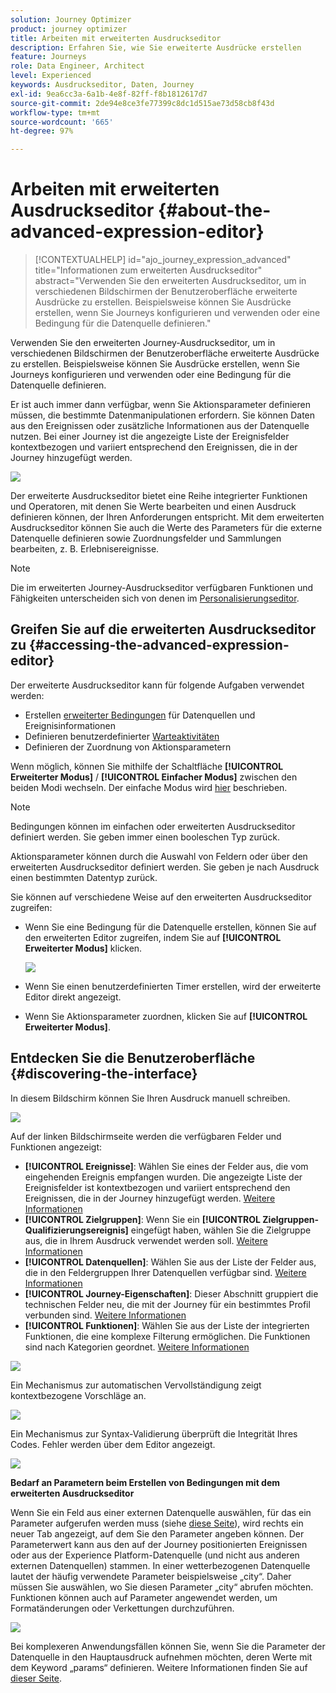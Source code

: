 ```yaml
---
solution: Journey Optimizer
product: journey optimizer
title: Arbeiten mit erweiterten Ausdruckseditor
description: Erfahren Sie, wie Sie erweiterte Ausdrücke erstellen
feature: Journeys
role: Data Engineer, Architect
level: Experienced
keywords: Ausdruckseditor, Daten, Journey
exl-id: 9ea6cc3a-6a1b-4e8f-82ff-f8b1812617d7
source-git-commit: 2de94e8ce3fe77399c8dc1d515ae73d58cb8f43d
workflow-type: tm+mt
source-wordcount: '665'
ht-degree: 97%

---
```


# Arbeiten mit erweiterten Ausdruckseditor {#about-the-advanced-expression-editor}

>[!CONTEXTUALHELP]
>id="ajo_journey_expression_advanced"
>title="Informationen zum erweiterten Ausdruckseditor"
>abstract="Verwenden Sie den erweiterten Ausdruckseditor, um in verschiedenen Bildschirmen der Benutzeroberfläche erweiterte Ausdrücke zu erstellen. Beispielsweise können Sie Ausdrücke erstellen, wenn Sie Journeys konfigurieren und verwenden oder eine Bedingung für die Datenquelle definieren."

Verwenden Sie den erweiterten Journey-Ausdruckseditor, um in verschiedenen Bildschirmen der Benutzeroberfläche erweiterte Ausdrücke zu erstellen. Beispielsweise können Sie Ausdrücke erstellen, wenn Sie Journeys konfigurieren und verwenden oder eine Bedingung für die Datenquelle definieren.

Er ist auch immer dann verfügbar, wenn Sie Aktionsparameter definieren müssen, die bestimmte Datenmanipulationen erfordern. Sie können Daten aus den Ereignissen oder zusätzliche Informationen aus der Datenquelle nutzen. Bei einer Journey ist die angezeigte Liste der Ereignisfelder kontextbezogen und variiert entsprechend den Ereignissen, die in der Journey hinzugefügt werden.

![](../assets/journey65.png)


Der erweiterte Ausdruckseditor bietet eine Reihe integrierter Funktionen und Operatoren, mit denen Sie Werte bearbeiten und einen Ausdruck definieren können, der Ihren Anforderungen entspricht. Mit dem erweiterten Ausdruckseditor können Sie auch die Werte des Parameters für die externe Datenquelle definieren sowie Zuordnungsfelder und Sammlungen bearbeiten, z. B. Erlebnisereignisse.

>[!NOTE]
>
>Die im erweiterten Journey-Ausdruckseditor verfügbaren Funktionen und Fähigkeiten unterscheiden sich von denen im [Personalisierungseditor](../../personalization/functions/functions.md).

## Greifen Sie auf die erweiterten Ausdruckseditor zu {#accessing-the-advanced-expression-editor}

Der erweiterte Ausdruckseditor kann für folgende Aufgaben verwendet werden:

* Erstellen [erweiterter Bedingungen](../condition-activity.md#about_condition) für Datenquellen und Ereignisinformationen
* Definieren benutzerdefinierter [Warteaktivitäten](../wait-activity.md#custom)
* Definieren der Zuordnung von Aktionsparametern

Wenn möglich, können Sie mithilfe der Schaltfläche **[!UICONTROL Erweiterter Modus]** / **[!UICONTROL Einfacher Modus]** zwischen den beiden Modi wechseln. Der einfache Modus wird [hier](../condition-activity.md#about_condition) beschrieben.

>[!NOTE]
>
>Bedingungen können im einfachen oder erweiterten Ausdruckseditor definiert werden. Sie geben immer einen booleschen Typ zurück.
>
>Aktionsparameter können durch die Auswahl von Feldern oder über den erweiterten Ausdruckseditor definiert werden. Sie geben je nach Ausdruck einen bestimmten Datentyp zurück.

Sie können auf verschiedene Weise auf den erweiterten Ausdruckseditor zugreifen:

* Wenn Sie eine Bedingung für die Datenquelle erstellen, können Sie auf den erweiterten Editor zugreifen, indem Sie auf **[!UICONTROL Erweiterter Modus]** klicken.

  ![](../assets/journeyuc2_33.png)

* Wenn Sie einen benutzerdefinierten Timer erstellen, wird der erweiterte Editor direkt angezeigt.
* Wenn Sie Aktionsparameter zuordnen, klicken Sie auf **[!UICONTROL Erweiterter Modus]**.

## Entdecken Sie die Benutzeroberfläche {#discovering-the-interface}

In diesem Bildschirm können Sie Ihren Ausdruck manuell schreiben.

![](../assets/journey70.png)

Auf der linken Bildschirmseite werden die verfügbaren Felder und Funktionen angezeigt:

* **[!UICONTROL Ereignisse]**: Wählen Sie eines der Felder aus, die vom eingehenden Ereignis empfangen wurden. Die angezeigte Liste der Ereignisfelder ist kontextbezogen und variiert entsprechend den Ereignissen, die in der Journey hinzugefügt werden. [Weitere Informationen](../../event/about-events.md)
* **[!UICONTROL Zielgruppen]**: Wenn Sie ein **[!UICONTROL Zielgruppen-Qualifizierungsereignis]** eingefügt haben, wählen Sie die Zielgruppe aus, die in Ihrem Ausdruck verwendet werden soll. [Weitere Informationen](../condition-activity.md#using-a-segment)
* **[!UICONTROL Datenquellen]**: Wählen Sie aus der Liste der Felder aus, die in den Feldergruppen Ihrer Datenquellen verfügbar sind. [Weitere Informationen](../../datasource/about-data-sources.md)
* **[!UICONTROL Journey-Eigenschaften]**: Dieser Abschnitt gruppiert die technischen Felder neu, die mit der Journey für ein bestimmtes Profil verbunden sind. [Weitere Informationen](journey-properties.md)
* **[!UICONTROL Funktionen]**: Wählen Sie aus der Liste der integrierten Funktionen, die eine komplexe Filterung ermöglichen. Die Funktionen sind nach Kategorien geordnet. [Weitere Informationen](functions.md)

![](../assets/journey65.png)

Ein Mechanismus zur automatischen Vervollständigung zeigt kontextbezogene Vorschläge an.

![](../assets/journey68.png)

Ein Mechanismus zur Syntax-Validierung überprüft die Integrität Ihres Codes. Fehler werden über dem Editor angezeigt.

![](../assets/journey69.png)

**Bedarf an Parametern beim Erstellen von Bedingungen mit dem erweiterten Ausdruckseditor**

Wenn Sie ein Feld aus einer externen Datenquelle auswählen, für das ein Parameter aufgerufen werden muss (siehe [diese Seite](../../datasource/external-data-sources.md)), wird rechts ein neuer Tab angezeigt, auf dem Sie den Parameter angeben können. Der Parameterwert kann aus den auf der Journey positionierten Ereignissen oder aus der Experience Platform-Datenquelle (und nicht aus anderen externen Datenquellen) stammen. In einer wetterbezogenen Datenquelle lautet der häufig verwendete Parameter beispielsweise „city“. Daher müssen Sie auswählen, wo Sie diesen Parameter „city“ abrufen möchten. Funktionen können auch auf Parameter angewendet werden, um Formatänderungen oder Verkettungen durchzuführen.

![](../assets/journeyuc2_19.png)

Bei komplexeren Anwendungsfällen können Sie, wenn Sie die Parameter der Datenquelle in den Hauptausdruck aufnehmen möchten, deren Werte mit dem Keyword „params“ definieren. Weitere Informationen finden Sie auf [dieser Seite](../expression/field-references.md).
